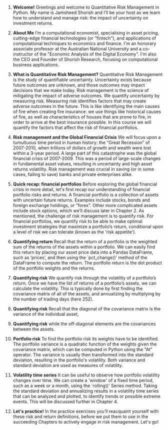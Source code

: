 1. **Welcome!**
Greetings and welcome to Quantitative Risk Management in Python. My name is Jamsheed Shorish and I’ll be your host as we learn how to understand and manage risk: the impact of uncertainty on investment returns.

2. **About Me**
I’m a computational economist, specialising in asset pricing, cutting-edge financial technologies (or “fintech”), and applications of computational techniques to economics and finance. I'm an honorary associate professor at the Australian National University and a co-instructor of the "Economic Analysis of the Digital Economy". I'm also the CEO and Founder of Shorish Research, focusing on computational business applications.

3. **What is Quantitative Risk Management?**
Quantitative Risk Management is the study of quantifiable uncertainty. Uncertainty exists because future outcomes are unknown, and those outcomes may impact decisions that we make today. Risk management is the science of mitigating the impact of adverse outcomes. We quantify uncertainty by measuring risk. Measuring risk identifies factors that may create adverse outcomes in the future. This is like identifying the main causes of fire when creating fire insurance: we use things like historical causes of fire, as well as characteristics of houses that are prone to fire, in order to arrive at the best insurance possible. In this course we will quantify the factors that affect the risk of financial portfolios.

4. **Risk management and the Global Financial Crisis**
We will focus upon a tumultuous time period in human history: the “Great Recession” of 2007-2010, when trillions of dollars of growth and wealth were lost within a 3-year period. A large part of this catastrophe was the global financial crisis of 2007-2009. This was a period of large-scale changes in fundamental asset values, resulting in uncertainty and high asset returns volatility. Risk management was crucial in saving (or in some cases, failing to save) banks and private enterprises alike.

5. **Quick recap: financial portfolios**
Before exploring the global financial crisis in more detail, let's first recap our understanding of financial portfolio risks and returns. A financial portfolio is a collection of assets with uncertain future returns. Examples include stocks, bonds and foreign exchange holdings, or "forex". Other more complicated assets include stock options, which we’ll discuss later in Chapter 2. As mentioned, the challenge of risk management is to quantify risk. For financial portfolios, we quantify risk to be able to make optimal investment strategies that maximize a portfolio’s return, conditional upon a level of risk we can tolerate (known as the 'risk appetite').

6. **Quantifying return**
Recall that the return of a portfolio is the weighted sum of the returns of the assets within a portfolio. We can easily find this return by placing our asset price data into a Pandas DataFrame, such as ‘prices’, and then using the `pct_change()' method of the DataFrame to compute the return. The portfolio return is the dot product of the portfolio weights and the returns.

7. **Quantifying risk**
We quantify risk through the volatility of a portfolio’s return. Once we have the list of returns of a portfolio’s assets, we can calculate the volatility. This is typically done by first finding the covariance matrix of all of the assets, and annualizing by multiplying by the number of trading days (here 252).

8. **Quantifying risk**
Recall that the diagonal of the covariance matrix is the variance of the individual asset,

9. **Quantifying risk**
while the off-diagonal elements are the covariances between the assets.

10. **Portfolio risk**
To find the portfolio risk its weights have to be identified. The portfolio variance is a quadratic function of the weights given the covariance matrix, which can be computed in Python using the "At" operator. The variance is usually then transformed into the standard deviation, resulting in the portfolio's volatility. Both variance and standard deviation are used as measures of volatility.

11. **Volatility time series**
It can be useful to observe how portfolio volatility changes over time. We can create a 'window' of a fixed time period, such as a week or a month, using the `rolling()' Series method. Taking the standard deviation and annualizing results in a volatility time series that can be analyzed and plotted, to identify trends or possible extreme events. This will be discussed further in Chapter 4.

12. **Let's practice!**
In the practice exercises you’ll reacquaint yourself with these risk and return definitions, before we put them to use in the succeeding Chapters to actively engage in risk management. Let's go!
